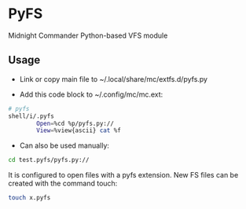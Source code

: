 # PyFS
Midnight Commander Python-based VFS module

## Usage
 * Link or copy main file to ~/.local/share/mc/extfs.d/pyfs.py

 * Add this code block to ~/.config/mc/mc.ext:
```bash
# pyfs
shell/i/.pyfs
        Open=%cd %p/pyfs.py://
        View=%view{ascii} cat %f
```

 * Can also be used manually:
```bash
cd test.pyfs/pyfs.py://
```

It is configured to open files with a pyfs extension.  New FS files can be created with the command touch:
```bash
touch x.pyfs
```
